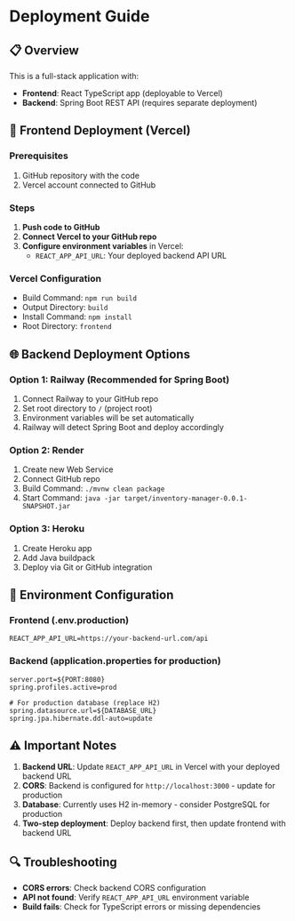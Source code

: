 # Deployment Guide

## 📋 Overview

This is a full-stack application with:
- **Frontend**: React TypeScript app (deployable to Vercel)
- **Backend**: Spring Boot REST API (requires separate deployment)

## 🚀 Frontend Deployment (Vercel)

### Prerequisites
1. GitHub repository with the code
2. Vercel account connected to GitHub

### Steps
1. **Push code to GitHub**
2. **Connect Vercel to your GitHub repo**
3. **Configure environment variables** in Vercel:
   - `REACT_APP_API_URL`: Your deployed backend API URL

### Vercel Configuration
- Build Command: `npm run build`
- Output Directory: `build`
- Install Command: `npm install`
- Root Directory: `frontend`

## 🌐 Backend Deployment Options

### Option 1: Railway (Recommended for Spring Boot)
1. Connect Railway to your GitHub repo
2. Set root directory to `/` (project root)
3. Environment variables will be set automatically
4. Railway will detect Spring Boot and deploy accordingly

### Option 2: Render
1. Create new Web Service
2. Connect GitHub repo
3. Build Command: `./mvnw clean package`
4. Start Command: `java -jar target/inventory-manager-0.0.1-SNAPSHOT.jar`

### Option 3: Heroku
1. Create Heroku app
2. Add Java buildpack
3. Deploy via Git or GitHub integration

## 🔧 Environment Configuration

### Frontend (.env.production)
```
REACT_APP_API_URL=https://your-backend-url.com/api
```

### Backend (application.properties for production)
```properties
server.port=${PORT:8080}
spring.profiles.active=prod

# For production database (replace H2)
spring.datasource.url=${DATABASE_URL}
spring.jpa.hibernate.ddl-auto=update
```

## ⚠️ Important Notes

1. **Backend URL**: Update `REACT_APP_API_URL` in Vercel with your deployed backend URL
2. **CORS**: Backend is configured for `http://localhost:3000` - update for production
3. **Database**: Currently uses H2 in-memory - consider PostgreSQL for production
4. **Two-step deployment**: Deploy backend first, then update frontend with backend URL

## 🔍 Troubleshooting

- **CORS errors**: Check backend CORS configuration
- **API not found**: Verify `REACT_APP_API_URL` environment variable
- **Build fails**: Check for TypeScript errors or missing dependencies